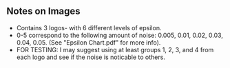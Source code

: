 ## Notes on Images ##
- Contains 3 logos- with 6 different levels of epsilon.
- 0-5 correspond to the following amount of noise: 0.005, 0.01, 0.02, 0.03, 0.04, 0.05. (See "Epsilon Chart.pdf" for more info).
- FOR TESTING: I may suggest using at least groups 1, 2, 3, and 4 from each logo and see if the noise is noticable to others.
